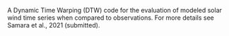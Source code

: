 A Dynamic Time Warping (DTW) code for the evaluation of modeled solar wind time series when compared to observations.
For more details see Samara et al., 2021 (submitted).
